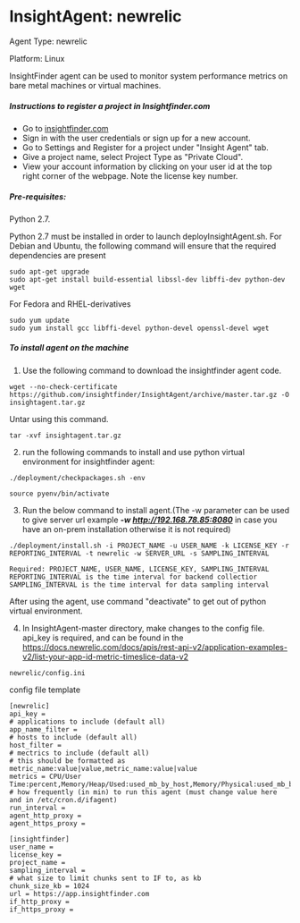 # InsightAgent: newrelic
Agent Type: newrelic

Platform: Linux

InsightFinder agent can be used to monitor system performance metrics on bare metal machines or virtual machines.

##### Instructions to register a project in Insightfinder.com
- Go to [insightfinder.com](https://insightfinder.com/)
- Sign in with the user credentials or sign up for a new account.
- Go to Settings and Register for a project under "Insight Agent" tab.
- Give a project name, select Project Type as "Private Cloud".
- View your account information by clicking on your user id at the top right corner of the webpage. Note the license key number.

##### Pre-requisites:
Python 2.7.

Python 2.7 must be installed in order to launch deployInsightAgent.sh. For Debian and Ubuntu, the following command will ensure that the required dependencies are present
```
sudo apt-get upgrade
sudo apt-get install build-essential libssl-dev libffi-dev python-dev wget
```
For Fedora and RHEL-derivatives
```
sudo yum update
sudo yum install gcc libffi-devel python-devel openssl-devel wget
```

##### To install agent on the machine
1) Use the following command to download the insightfinder agent code.
```
wget --no-check-certificate https://github.com/insightfinder/InsightAgent/archive/master.tar.gz -O insightagent.tar.gz
```
Untar using this command.
```
tar -xvf insightagent.tar.gz
```

2) run the following commands to install and use python virtual environment for insightfinder agent:
```
./deployment/checkpackages.sh -env
```
```
source pyenv/bin/activate
```

3) Run the below command to install agent.(The -w parameter can be used to give server url example ***-w http://192.168.78.85:8080***  in case you have an on-prem installation otherwise it is not required)
```
./deployment/install.sh -i PROJECT_NAME -u USER_NAME -k LICENSE_KEY -r REPORTING_INTERVAL -t newrelic -w SERVER_URL -s SAMPLING_INTERVAL

Required: PROJECT_NAME, USER_NAME, LICENSE_KEY, SAMPLING_INTERVAL  
REPORTING_INTERVAL is the time interval for backend collectior
SAMPLING_INTERVAL is the time interval for data sampling interval 
```
After using the agent, use command "deactivate" to get out of python virtual environment.

4) In InsightAgent-master directory, make changes to the config file. api_key is required, and can be found in the https://docs.newrelic.com/docs/apis/rest-api-v2/application-examples-v2/list-your-app-id-metric-timeslice-data-v2

```
newrelic/config.ini
```
config file template
```
[newrelic]
api_key = 
# applications to include (default all)
app_name_filter = 
# hosts to include (default all)
host_filter = 
# mectrics to include (default all)
# this should be formatted as metric_name:value|value,metric_name:value|value
metrics = CPU/User Time:percent,Memory/Heap/Used:used_mb_by_host,Memory/Physical:used_mb_by_host,Instance/connectsReqPerMin:requests_per_minute,Controller/reports/show:average_response_time|calls_per_minute|call_count|min_response_time|max_response_time|average_exclusive_time|average_value|total_call_time_per_minute|requests_per_minute|standard_deviation|throughput|average_call_time|min_call_time|max_call_time|total_call_time
# how frequently (in min) to run this agent (must change value here and in /etc/cron.d/ifagent)
run_interval = 
agent_http_proxy = 
agent_https_proxy = 

[insightfinder]
user_name = 
license_key = 
project_name = 
sampling_interval = 
# what size to limit chunks sent to IF to, as kb
chunk_size_kb = 1024
url = https://app.insightfinder.com
if_http_proxy = 
if_https_proxy = 
```